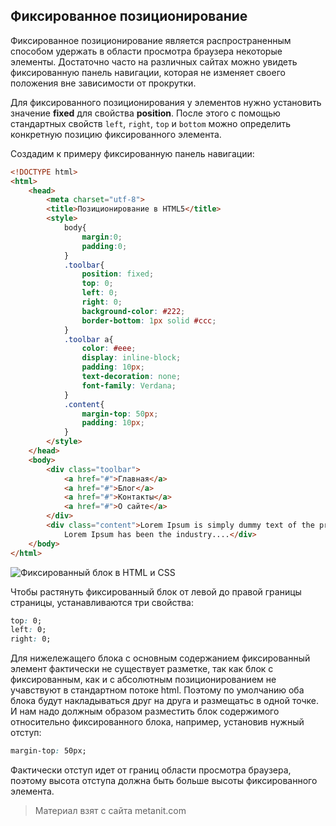 ## Фиксированное позиционирование

Фиксированное позиционирование является распространенным способом удержать в области просмотра браузера некоторые элементы. Достаточно часто на различных сайтах можно увидеть фиксированную панель навигации, которая не изменяет своего положения вне зависимости от прокрутки.

Для фиксированного позиционирования у элементов нужно установить значение **fixed** для свойства **position**. После этого с помощью стандартных свойств `left`, `right`, `top` и `bottom` можно определить конкретную позицию фиксированного элемента.

Создадим к примеру фиксированную панель навигации:

```html
<!DOCTYPE html>
<html>
    <head>
        <meta charset="utf-8">
        <title>Позиционирование в HTML5</title>
        <style>
            body{ 
                margin:0;
                padding:0;
            }
            .toolbar{
                position: fixed;
                top: 0;
                left: 0;
                right: 0;
                background-color: #222;
                border-bottom: 1px solid #ccc;
            }
            .toolbar a{
                color: #eee;
                display: inline-block;
                padding: 10px;
                text-decoration: none;
                font-family: Verdana;
            }
            .content{
                margin-top: 50px;
                padding: 10px;
            }
        </style>
    </head>
    <body>
        <div class="toolbar">
            <a href="#">Главная</a>
            <a href="#">Блог</a>
            <a href="#">Контакты</a>
            <a href="#">О сайте</a>
        </div>
        <div class="content">Lorem Ipsum is simply dummy text of the printing and typesetting industry. 
            Lorem Ipsum has been the industry....</div>
    </body>
</html>
```

![Фиксированный блок в HTML и CSS](https://metanit.com/web/html5/pics/7.25.png)

Чтобы растянуть фиксированный блок от левой до правой границы страницы, устанавливаются три свойства:

```css
top: 0;
left: 0;
right: 0;
```

Для нижележащего блока с основным содержанием фиксированный элемент фактически не существует разметке, так как блок с фиксированным, как и с абсолютным позиционированием не учавствуют в стандартном потоке html. Поэтому по умолчанию оба блока будут накладываться друг на друга и размещатьс в одной точке. И нам надо должным образом разместить блок содержимого относительно фиксированного блока, например, установив нужный отступ:

```css
margin-top: 50px;
```

Фактически отступ идет от границ области просмотра браузера, поэтому высота отступа должна быть больше высоты фиксированного элемента.


> Материал взят с сайта metanit.com
